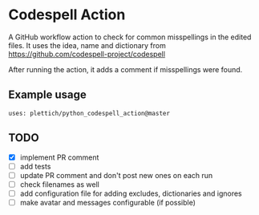 # Codespell Action

A GitHub workflow action to check for common misspellings in the edited files.
It uses the idea, name and dictionary from https://github.com/codespell-project/codespell

After running the action, it adds a comment if misspellings were found.

## Example usage

`uses: plettich/python_codespell_action@master`

## TODO

- [x] implement PR comment
- [ ] add tests
- [ ] update PR comment and don't post new ones on each run
- [ ] check filenames as well
- [ ] add configuration file for adding excludes, dictionaries and ignores
- [ ] make avatar and messages configurable (if possible)
